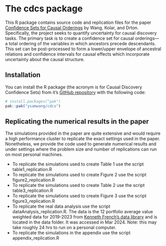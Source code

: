
<!-- README.md is generated from README.Rmd. Please edit that file -->

# The cdcs package

<!-- badges: start -->
<!-- badges: end -->

This R package contains source code and replication files for the paper
[Confidence Sets for Causal Orderings](https://arxiv.org/abs/2305.14506)
by Wang, Kolar, and Drton. Specifically, the project seeks to quantify
uncertainty for causal discovery tasks. The primary task is to create a
confidence set for causal orderings—a total ordering of the variables in
which ancestors precede descendants. This set can be post-processed to
form a lower/upper envelope of ancestral relations and confidence
intervals for causal effects which incorporate uncertainty about the
causal structure.

## Installation

You can install the R package (the acronym is for Causal Discovery
Confidence Sets) from it’s [GitHub
repository](https://github.com/ysamwang/cdcs) with the following code:

``` r
# install.packages("pak")
pak::pak("ysamwang/cdcs")
```

## Replicating the numerical results in the paper

The simulations provided in the paper are quite extensive and would
require a high performance cluster to replicate the exact settings used
in the paper. Nonetheless, we provide the code used to generate
numerical results and under settings where the problem size and number
of replications can run on most personal machines.

- To replicate the simulations used to create Table 1 use the script
  table1_replication.R
- To replicate the simulations used to create Figure 2 use the script
  figure2_replication.R
- To replicate the simulations used to create Table 2 use the script
  table3_replication.R
- To replicate the simulations used to create Figure 3 use the script
  figure3_replication.R
- To replicate the real data analysis use the script
  dataAnalysis_replication.R. The data is the 12 portfolio average value
  weighted data for 2019-2023 from [Kenneth French’s data
  library](https://mba.tuck.dartmouth.edu/pages/faculty/ken.french/ftp/12_Industry_Portfolios_daily_CSV.zip)
  and is located in the data folder. It was accessed in Mar 2024. Note:
  this may take roughly 24 hrs to run on a personal computer.
- To replicate the simulations in the appendix use the script
  appendix_replication.R
